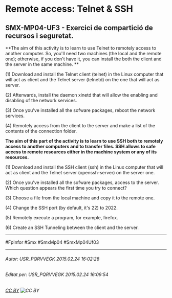 # Remote access: Telnet & SSH
## SMX-MP04-UF3 - Exercici de compartició de recursos i seguretat. 
**The aim of this activity is to learn to use Telnet to remotely access to another computer. So, you'll need two machines (the local and the remote one); otherwise, if you don't have it, you can install the both the client and the server in the same machine.
** 

(1) Download and install the Telnet client (telnet) in the Linux computer that will act as client and the Telnet server (telnetd) on the one that will act as server.

(2) Afterwards, install the daemon xinetd that will allow the enabling and disabling of the network services.

(3) Once you've installed all the sofware packages, reboot the network services.

(4) Remotely access from the client to the server and make a list of the contents of the connection folder.
 

**The aim of this part of the activity is to learn to use SSH both to remotely access to another computers and to transfer files. SSH allows to safe access to remote resources either in the machine system or any of its resources.**

(1) Download and install the SSH client (ssh) in the Linux computer that will act as client and the Telnet server (openssh-server) on the server one.

(2) Once you've installed all the sofware packages, access to the server. Which question appears the first time you try to connect?

(3) Choose a file from the local machine and copy it to the remote one.

(4) Change the SSH port (by default, it's 22) to 2022.

(5) Remotely execute a program, for example, firefox.

(6) Create an SSH Tunneling between the client and the server.


---

#FpInfor #Smx #SmxMp04 #SmxMp04Uf03

---

###### Autor: USR_PQRVVEGK 2015.02.24 16:02:28
###### Editat per: USR_PQRVVEGK 2015.02.24 16:09:54
###### [CC BY](https://creativecommons.org/licenses/by/4.0/) ![CC BY](https://licensebuttons.net/l/by/3.0/80x15.png)
